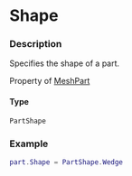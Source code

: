 # Shape
### Description
Specifies the shape of a part.

Property of [MeshPart](/classes/MeshPart/)

#### Type
`PartShape`

### Example
```lua
part.Shape = PartShape.Wedge
```
